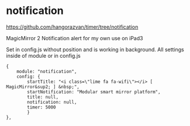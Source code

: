 # notification

https://github.com/hangorazvan/timer/tree/notification

MagicMirror 2 Notification alert for my own use on iPad3

Set in config.js without position and is working in background.
All settings inside of module or in config.js

	{
		module: "notification",
		config: {
			startTitle: "<i class=\"lime fa fa-wifi\"></i> [ MagicMirror&sup2; ] &nbsp;",
			startNotification: "Modular smart mirror platform",
			title: null,
			notification: null,
			timer: 5000
			}
	},
